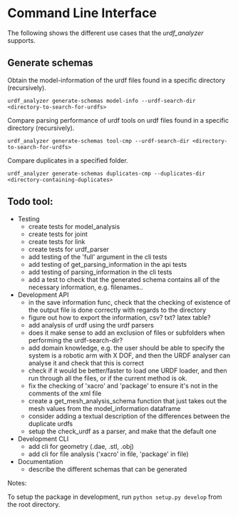 # Command Line Interface

The following shows the different use cases that the _urdf_analyzer_ supports.

## Generate schemas

Obtain the model-information of the urdf files found in a specific directory (recursively).
```
urdf_analyzer generate-schemas model-info --urdf-search-dir <directory-to-search-for-urdfs>
```
Compare parsing performance of urdf tools on urdf files found in a specific directory (recursively).
```
urdf_analyzer generate-schemas tool-cmp --urdf-search-dir <directory-to-search-for-urdfs>
```
Compare duplicates in a specified folder.
```
urdf_analyzer generate-schemas duplicates-cmp --duplicates-dir <directory-containing-duplicates>
```


## Todo tool:
* Testing
    - create tests for model_analysis
    - create tests for joint
    - create tests for link
    - create tests for urdf_parser
    - add testing of the 'full' argument in the cli tests
    - add testing of get_parsing_information in the api tests
    - add testing of parsing_information in the cli tests
    - add a test to check that the generated schema contains all of the necessary information, e.g. filenames..
* Development API
    - in the save information func, check that the checking of existence of the output file is done correctly with regards to the directory
    - figure out how to export the information, csv? txt? latex table?
    - add analysis of urdf using the urdf parsers
    - does it make sense to add an exclusion of files or subfolders when performing the urdf-search-dir?
    - add domain knowledge, e.g. the user should be able to specify the system is a robotic arm with X DOF, and then the URDF analyser can analyse it and check that this is correct
    - check if it would be better/faster to load one URDF loader, and then run through all the files, or if the current method is ok.
    - fix the checking of 'xacro' and 'package' to ensure it's not in the comments of the xml file
    - create a get_mesh_analysis_schema function that just takes out the mesh values from the model_information dataframe
    - consider adding a textual description of the differences between the duplicate urdfs
    - setup the check_urdf as a parser, and make that the default one
* Development CLI
    - add cli for geometry (.dae, .stl, .obj)
    - add cli for file analysis ('xacro' in file, 'package' in file)
* Documentation
    - describe the different schemas that can be generated

Notes:

To setup the package in development, run `python setup.py develop` from the root directory.
